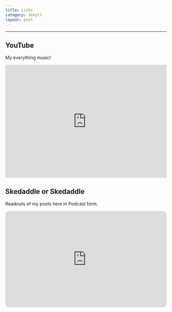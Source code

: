 ```yaml
---
title: Links 
category: Jekyll
layout: post
---
```


---
## YouTube
My everything music!
<iframe width="100%" height="352" src="https://www.youtube.com/embed/kAj2Vwqq2-8" frameborder="0" allowfullscreen></iframe>

## Skedaddle or Skedaddle
Readouts of my posts here in Podcast form. 
<iframe style="border-radius:12px" src="https://open.spotify.com/embed/show/2dZCfmzMbTTn5dEssbFlJS?utm_source=generator" width="100%" height="300" frameBorder="0" allowfullscreen="" allow="autoplay; clipboard-write; encrypted-media; fullscreen; picture-in-picture" loading="lazy"></iframe>
